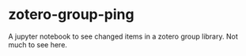 # zotero-group-ping
A jupyter notebook to see changed items in a zotero group library. Not much to see here.
